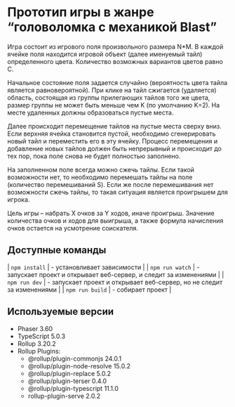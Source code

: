 # Прототип игры в жанре “головоломка с механикой Blast”

Игра состоит из игрового поля произвольного размера N*M. В каждой ячейке поля находится игровой объект (далее именуемый тайл) определенного цвета. Количество возможных вариантов цветов равно C.

Начальное состояние поля задается случайно (вероятность цвета тайла является равновероятной). При клике на тайл сжигается (удаляется) область, состоящая из группы прилегающих тайлов того же цвета, размер группы не может быть меньше чем K (по умолчанию K=2). На месте удаленных должны образоваться пустые места.

Далее происходит перемещение тайлов на пустые места сверху вниз. Если верхняя ячейка становится пустой, необходимо сгенерировать новый тайл и переместить его в эту ячейку. Процесс перемещения и добавление новых тайлов должен быть непрерывный и происходит до тех пор, пока поле снова не будет полностью заполнено.

На заполненном поле всегда можно сжечь тайлы. Если такой возможности нет, то необходимо перемешать тайлы на поле (количество перемешиваний S). Если же после перемешивания нет возможности сжечь тайлы, то такая ситуация является проигрышем для игрока.

Цель игры – набрать X очков за Y ходов, иначе проигрыш. Значение количества очков и ходов для выигрыша, а также формула начисления очков остается на усмотрение соискателя.

## Доступные команды

| `npm install` | - установливает зависимости |
| `npm run watch` | - запускает проект и открывает веб-сервер, и следит за изменениями |
| `npm run dev` | - запускает проект и открывает веб-сервер, но не следит за изменениями |
| `npm run build` | - собирает проект |

##  Используемые версии

* Phaser 3.60
* TypeScript 5.0.3
* Rollup 3.20.2
* Rollup Plugins:
  * @rollup/plugin-commonjs 24.0.1
  * @rollup/plugin-node-resolve 15.0.2
  * @rollup/plugin-replace 5.0.2
  * @rollup/plugin-terser 0.4.0
  * @rollup/plugin-typescript 11.1.0
  * rollup-plugin-serve 2.0.2
